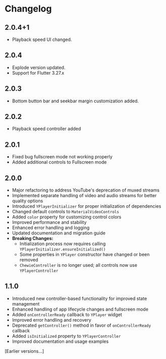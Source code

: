 # Changelog

## 2.0.4+1
- Playback speed UI changed.

## 2.0.4
- Explode version updated.
- Support for Flutter 3.27.x

## 2.0.3
- Bottom button bar and seekbar margin customization added.

## 2.0.2
- Playback speed controller added

## 2.0.1
- Fixed bug fullscreen mode not working properly
- Added additional controls to Fullscreen mode

## 2.0.0
- Major refactoring to address YouTube's deprecation of muxed streams
- Implemented separate handling of video and audio streams for better quality options
- Introduced `YPlayerInitializer` for proper initialization of dependencies
- Changed default controls to `MaterialVideoControls`
- Added `color` property for customizing control colors
- Improved performance and stability
- Enhanced error handling and logging
- Updated documentation and migration guide
- **Breaking Changes:**
    - Initialization process now requires calling `YPlayerInitializer.ensureInitialized()`
    - Some properties in `YPlayer` constructor have changed or been removed
    - `ChewieController` is no longer used; all controls now use `YPlayerController`

## 1.1.0
- Introduced new controller-based functionality for improved state management
- Enhanced handling of app lifecycle changes and fullscreen mode
- Added `onControllerReady` callback to `YPlayer` widget
- Improved error handling and recovery
- Deprecated `getController()` method in favor of `onControllerReady` callback
- Added `isInitialized` property to `YPlayerController`
- Improved documentation and usage examples

[Earlier versions...]